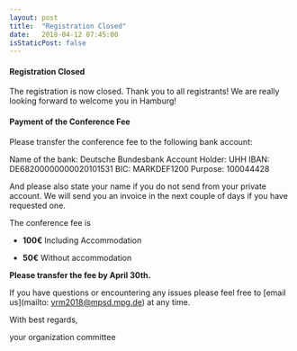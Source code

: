 ```yaml
---
layout: post
title:  "Registration Closed"
date:   2018-04-12 07:45:00
isStaticPost: false
---
```

#### Registration Closed

The registration is now closed. Thank you to all registrants! We are really looking forward to welcome you in Hamburg!

#### Payment of the Conference Fee

Please transfer the conference fee to the following bank account:

   Name of the bank: Deutsche Bundesbank
   Account Holder: UHH
   IBAN: DE68200000000020101531
   BIC: MARKDEF1200
   Purpose: 100044428 
   
And please also state your name if you do not send from your private account. We will send you an invoice in the next couple of days if you have requested one.

The conference fee is

  * **100€** Including Accommodation

  * **50€** Without accommodation

__Please transfer the fee by April 30th.__

If you have questions or encountering any issues please feel free to [email us](mailto: yrm2018@mpsd.mpg.de) at any time.

With best regards,

your organization committee
